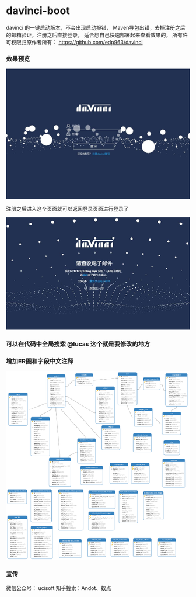 # davinci-boot
davinci 的一键启动版本，不会出现启动报错， Maven导包出错，去掉注册之后的邮箱验证，注册之后直接登录， 适合想自己快速部署起来查看效果的， 所有许可权限归原作者所有： https://github.com/edp963/davinci


### 效果预览

![登录页面](img/login.jpg)

注册之后进入这个页面就可以返回登录页面进行登录了

![成功页面页面](img/mail.jpg)

### 可以在代码中全局搜索 @lucas 这个就是我修改的地方

### 增加ER图和字段中文注释
![成功页面页面](bin/er/数据库模型图.png)


### 宣传

微信公众号： ucisoft
知乎搜索：Andot、蚁点
